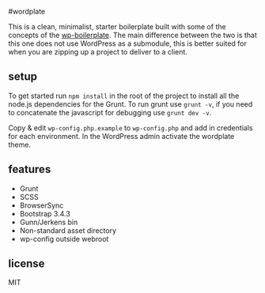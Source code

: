 #wordplate

This is a clean, minimalist, starter boilerplate built with some of the concepts of the [wp-boilerplate](https://github.com/GunnJerkens/wp-boilerplate). The main difference between the two is that this one does not use WordPress as a submodule, this is better suited for when you are zipping up a project to deliver to a client.

## setup

To get started run `npm install` in the root of the project to install all the node.js dependencies for the Grunt. To run grunt use `grunt -v`, if you need to concatenate the javascript for debugging use `grunt dev -v`.

Copy & edit `wp-config.php.example` to `wp-config.php` and add in credentials for each environment. In the WordPress admin activate the wordplate theme.

## features

- Grunt
- SCSS
- BrowserSync
- Bootstrap 3.4.3
- Gunn/Jerkens bin
- Non-standard asset directory
- wp-config outside webroot

## license

MIT